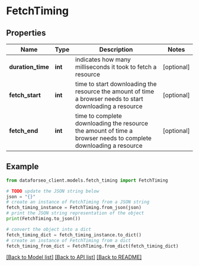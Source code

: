 # FetchTiming


## Properties

Name | Type | Description | Notes
------------ | ------------- | ------------- | -------------
**duration_time** | **int** | indicates how many milliseconds it took to fetch a resource | [optional] 
**fetch_start** | **int** | time to start downloading the resource the amount of time a browser needs to start downloading a resource | [optional] 
**fetch_end** | **int** | time to complete downloading the resource the amount of time a browser needs to complete downloading a resource | [optional] 

## Example

```python
from dataforseo_client.models.fetch_timing import FetchTiming

# TODO update the JSON string below
json = "{}"
# create an instance of FetchTiming from a JSON string
fetch_timing_instance = FetchTiming.from_json(json)
# print the JSON string representation of the object
print(FetchTiming.to_json())

# convert the object into a dict
fetch_timing_dict = fetch_timing_instance.to_dict()
# create an instance of FetchTiming from a dict
fetch_timing_from_dict = FetchTiming.from_dict(fetch_timing_dict)
```
[[Back to Model list]](../README.md#documentation-for-models) [[Back to API list]](../README.md#documentation-for-api-endpoints) [[Back to README]](../README.md)


